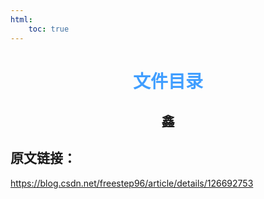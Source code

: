 ```yaml
---
html:
    toc: true
---
```


# <font face="仿宋" font color=#409EFF><center>文件目录</center></font>
## <center><font face ="楷体" sice=5>鑫</font></center>



                        
## 原文链接：
https://blog.csdn.net/freestep96/article/details/126692753
